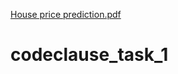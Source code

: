 [House price prediction.pdf](https://github.com/sanjeevikumar-kv/codeclause1/files/12321248/House.price.prediction.pdf)

# codeclause_task_1
